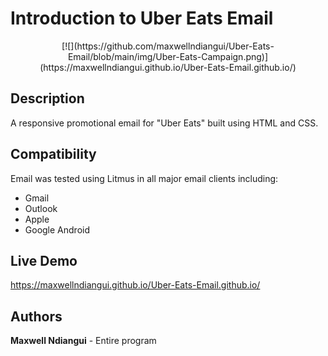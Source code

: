 # Introduction to Uber Eats Email

<p align="center">
[![](https://github.com/maxwellndiangui/Uber-Eats-Email/blob/main/img/Uber-Eats-Campaign.png)](https://maxwellndiangui.github.io/Uber-Eats-Email.github.io/)
</p>

## Description

A responsive promotional email for "Uber Eats" built using HTML and CSS.

## Compatibility

Email was tested using Litmus in all major email clients including:

* Gmail
* Outlook 
* Apple 
* Google Android

## Live Demo

https://maxwellndiangui.github.io/Uber-Eats-Email.github.io/
 
## Authors

**Maxwell Ndiangui** - Entire program
